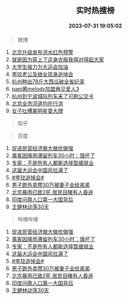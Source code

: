 <div align="center"><h2>实时热搜榜</h2><h4>2023-07-31 19:05:02</h4></div>

> 微博  

1. [北京升级发布洪水红色预警](https://s.weibo.com/weibo?q=%23%E5%8C%97%E4%BA%AC%E5%8D%87%E7%BA%A7%E5%8F%91%E5%B8%83%E6%B4%AA%E6%B0%B4%E7%BA%A2%E8%89%B2%E9%A2%84%E8%AD%A6%23&t=31&band_rank=1&Refer=top)<br />
2. [就是因为穿上了这身衣服我得对得起大家](https://s.weibo.com/weibo?q=%23%E5%B0%B1%E6%98%AF%E5%9B%A0%E4%B8%BA%E7%A9%BF%E4%B8%8A%E4%BA%86%E8%BF%99%E8%BA%AB%E8%A1%A3%E6%9C%8D%E6%88%91%E5%BE%97%E5%AF%B9%E5%BE%97%E8%B5%B7%E5%A4%A7%E5%AE%B6%23&t=31&band_rank=2&Refer=top)<br />
3. [大学生接力为大运会加油](https://s.weibo.com/weibo?q=%23%E5%A4%A7%E5%AD%A6%E7%94%9F%E6%8E%A5%E5%8A%9B%E4%B8%BA%E5%A4%A7%E8%BF%90%E4%BC%9A%E5%8A%A0%E6%B2%B9%23&t=31&band_rank=3&Refer=top)<br />
4. [李玟老公及继女现身追悼会](https://s.weibo.com/weibo?q=%23%E6%9D%8E%E7%8E%9F%E8%80%81%E5%85%AC%E5%8F%8A%E7%BB%A7%E5%A5%B3%E7%8E%B0%E8%BA%AB%E8%BF%BD%E6%82%BC%E4%BC%9A%23&t=31&band_rank=4&Refer=top)<br />
5. [杭州种出78斤大西瓜破全省纪录](https://s.weibo.com/weibo?q=%23%E6%9D%AD%E5%B7%9E%E7%A7%8D%E5%87%BA78%E6%96%A4%E5%A4%A7%E8%A5%BF%E7%93%9C%E7%A0%B4%E5%85%A8%E7%9C%81%E7%BA%AA%E5%BD%95%23&t=31&band_rank=5&Refer=top)<br />
6. [papi酱melody加盟再见爱人3](https://s.weibo.com/weibo?q=%23papi%E9%85%B1melody%E5%8A%A0%E7%9B%9F%E5%86%8D%E8%A7%81%E7%88%B1%E4%BA%BA3%23&t=31&band_rank=6&Refer=top)<br />
7. [杭州到宁波城际列车来了可刷公交卡](https://s.weibo.com/weibo?q=%23%E6%9D%AD%E5%B7%9E%E5%88%B0%E5%AE%81%E6%B3%A2%E5%9F%8E%E9%99%85%E5%88%97%E8%BD%A6%E6%9D%A5%E4%BA%86%E5%8F%AF%E5%88%B7%E5%85%AC%E4%BA%A4%E5%8D%A1%23&t=31&band_rank=7&Refer=top)<br />
8. [北京全市河道均在行洪](https://s.weibo.com/weibo?q=%23%E5%8C%97%E4%BA%AC%E5%85%A8%E5%B8%82%E6%B2%B3%E9%81%93%E5%9D%87%E5%9C%A8%E8%A1%8C%E6%B4%AA%23&t=31&band_rank=8&Refer=top)<br />
9. [女子吐槽某明星耍大牌](https://s.weibo.com/weibo?q=%23%E5%A5%B3%E5%AD%90%E5%90%90%E6%A7%BD%E6%9F%90%E6%98%8E%E6%98%9F%E8%80%8D%E5%A4%A7%E7%89%8C%23&t=31&band_rank=9&Refer=top)<br />

> 知乎  


> 百度  

1. [促进民营经济做大做优做强](https://www.baidu.com/s?wd=%E4%BF%83%E8%BF%9B%E6%B0%91%E8%90%A5%E7%BB%8F%E6%B5%8E%E5%81%9A%E5%A4%A7%E5%81%9A%E4%BC%98%E5%81%9A%E5%BC%BA&sa=fyb_news&rsv_dl=fyb_news)<br />
2. [乘客因降雨滞留列车30小时：饿坏了](https://www.baidu.com/s?wd=%E4%B9%98%E5%AE%A2%E5%9B%A0%E9%99%8D%E9%9B%A8%E6%BB%9E%E7%95%99%E5%88%97%E8%BD%A630%E5%B0%8F%E6%97%B6%EF%BC%9A%E9%A5%BF%E5%9D%8F%E4%BA%86&sa=fyb_news&rsv_dl=fyb_news)<br />
3. [专家：不是所有人都能选择暂缓就业](https://www.baidu.com/s?wd=%E4%B8%93%E5%AE%B6%EF%BC%9A%E4%B8%8D%E6%98%AF%E6%89%80%E6%9C%89%E4%BA%BA%E9%83%BD%E8%83%BD%E9%80%89%E6%8B%A9%E6%9A%82%E7%BC%93%E5%B0%B1%E4%B8%9A&sa=fyb_news&rsv_dl=fyb_news)<br />
4. [这届大运会中国风拉满了](https://www.baidu.com/s?wd=%E8%BF%99%E5%B1%8A%E5%A4%A7%E8%BF%90%E4%BC%9A%E4%B8%AD%E5%9B%BD%E9%A3%8E%E6%8B%89%E6%BB%A1%E4%BA%86&sa=fyb_news&rsv_dl=fyb_news)<br />
5. [#李玟追悼会#](https://www.baidu.com/s?wd=%23%E6%9D%8E%E7%8E%9F%E8%BF%BD%E6%82%BC%E4%BC%9A%23&sa=fyb_news&rsv_dl=fyb_news)<br />
6. [男子跑外卖攒30万被妻子全给弟弟](https://www.baidu.com/s?wd=%E7%94%B7%E5%AD%90%E8%B7%91%E5%A4%96%E5%8D%96%E6%94%9230%E4%B8%87%E8%A2%AB%E5%A6%BB%E5%AD%90%E5%85%A8%E7%BB%99%E5%BC%9F%E5%BC%9F&sa=fyb_news&rsv_dl=fyb_news)<br />
7. [北京暴雨已致2死 居民目睹有人昏迷](https://www.baidu.com/s?wd=%E5%8C%97%E4%BA%AC%E6%9A%B4%E9%9B%A8%E5%B7%B2%E8%87%B42%E6%AD%BB+%E5%B1%85%E6%B0%91%E7%9B%AE%E7%9D%B9%E6%9C%89%E4%BA%BA%E6%98%8F%E8%BF%B7&sa=fyb_news&rsv_dl=fyb_news)<br />
8. [印度问鼎人口第一大国背后](https://www.baidu.com/s?wd=%E5%8D%B0%E5%BA%A6%E9%97%AE%E9%BC%8E%E4%BA%BA%E5%8F%A3%E7%AC%AC%E4%B8%80%E5%A4%A7%E5%9B%BD%E8%83%8C%E5%90%8E&sa=fyb_news&rsv_dl=fyb_news)<br />
9. [王健林动荡30天](https://www.baidu.com/s?wd=%E7%8E%8B%E5%81%A5%E6%9E%97%E5%8A%A8%E8%8D%A130%E5%A4%A9&sa=fyb_news&rsv_dl=fyb_news)<br />

> 哔哩哔哩  

1. [促进民营经济做大做优做强](https://www.baidu.com/s?wd=%E4%BF%83%E8%BF%9B%E6%B0%91%E8%90%A5%E7%BB%8F%E6%B5%8E%E5%81%9A%E5%A4%A7%E5%81%9A%E4%BC%98%E5%81%9A%E5%BC%BA&sa=fyb_news&rsv_dl=fyb_news)<br />
2. [乘客因降雨滞留列车30小时：饿坏了](https://www.baidu.com/s?wd=%E4%B9%98%E5%AE%A2%E5%9B%A0%E9%99%8D%E9%9B%A8%E6%BB%9E%E7%95%99%E5%88%97%E8%BD%A630%E5%B0%8F%E6%97%B6%EF%BC%9A%E9%A5%BF%E5%9D%8F%E4%BA%86&sa=fyb_news&rsv_dl=fyb_news)<br />
3. [专家：不是所有人都能选择暂缓就业](https://www.baidu.com/s?wd=%E4%B8%93%E5%AE%B6%EF%BC%9A%E4%B8%8D%E6%98%AF%E6%89%80%E6%9C%89%E4%BA%BA%E9%83%BD%E8%83%BD%E9%80%89%E6%8B%A9%E6%9A%82%E7%BC%93%E5%B0%B1%E4%B8%9A&sa=fyb_news&rsv_dl=fyb_news)<br />
4. [这届大运会中国风拉满了](https://www.baidu.com/s?wd=%E8%BF%99%E5%B1%8A%E5%A4%A7%E8%BF%90%E4%BC%9A%E4%B8%AD%E5%9B%BD%E9%A3%8E%E6%8B%89%E6%BB%A1%E4%BA%86&sa=fyb_news&rsv_dl=fyb_news)<br />
5. [#李玟追悼会#](https://www.baidu.com/s?wd=%23%E6%9D%8E%E7%8E%9F%E8%BF%BD%E6%82%BC%E4%BC%9A%23&sa=fyb_news&rsv_dl=fyb_news)<br />
6. [男子跑外卖攒30万被妻子全给弟弟](https://www.baidu.com/s?wd=%E7%94%B7%E5%AD%90%E8%B7%91%E5%A4%96%E5%8D%96%E6%94%9230%E4%B8%87%E8%A2%AB%E5%A6%BB%E5%AD%90%E5%85%A8%E7%BB%99%E5%BC%9F%E5%BC%9F&sa=fyb_news&rsv_dl=fyb_news)<br />
7. [北京暴雨已致2死 居民目睹有人昏迷](https://www.baidu.com/s?wd=%E5%8C%97%E4%BA%AC%E6%9A%B4%E9%9B%A8%E5%B7%B2%E8%87%B42%E6%AD%BB+%E5%B1%85%E6%B0%91%E7%9B%AE%E7%9D%B9%E6%9C%89%E4%BA%BA%E6%98%8F%E8%BF%B7&sa=fyb_news&rsv_dl=fyb_news)<br />
8. [印度问鼎人口第一大国背后](https://www.baidu.com/s?wd=%E5%8D%B0%E5%BA%A6%E9%97%AE%E9%BC%8E%E4%BA%BA%E5%8F%A3%E7%AC%AC%E4%B8%80%E5%A4%A7%E5%9B%BD%E8%83%8C%E5%90%8E&sa=fyb_news&rsv_dl=fyb_news)<br />
9. [王健林动荡30天](https://www.baidu.com/s?wd=%E7%8E%8B%E5%81%A5%E6%9E%97%E5%8A%A8%E8%8D%A130%E5%A4%A9&sa=fyb_news&rsv_dl=fyb_news)<br />
